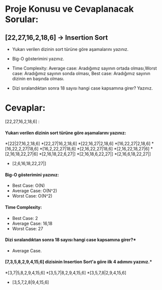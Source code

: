
# Proje Konusu ve Cevaplanacak Sorular:

## [22,27,16,2,18,6] -> Insertion Sort

* Yukarı verilen dizinin sort türüne göre aşamalarını yazınız.

* Big-O gösterimini yazınız.

* Time Complexity: Average case: Aradığımız sayının ortada olması,Worst case: Aradığımız sayının sonda olması, Best case: Aradığımız sayının dizinin en başında olması.

* Dizi sıralandıktan sonra 18 sayısı hangi case kapsamına girer? Yazınız.

# Cevaplar:
[22,27,16,2,18,6] :

####  Yukarı verilen dizinin sort türüne göre aşamalarını yazınız:
*[22|27,16,2,18,6]
*[22,27|16,2,18,6] 
*[22,16,27|2,18,6] 
*[16,22,27|2,18,6] 
*[16,22,2,27|18,6] 
*[16,2,22,27|18,6]
*[2,16,22,27|18,6]
*[2,16,22,18,27|6]
*[2,16,18,22,27|6]
*[2,16,18,22,6,27|]
*[2,16,18,6,22,27|]
*[2,16,6,18,22,27|]

* [2,6,16,18,22,27|]

#### Big-O gösterimini yazınız:

* Best Case: O(N)
* Average Case: O(N^2)
* Worst Case: O(N^2)

#### Time Complexity:
* Best Case: 2
* Average Case: 16,18
* Worst Case: 27

#### Dizi sıralandıktan sonra 18 sayısı hangi case kapsamına girer?*
* Average Case.

#### [7,3,5,8,2,9,4,15,6] dizisinin Insertion Sort'a göre ilk 4 adımını yazınız.*

*[3,7|5,8,2,9,4,15,6]
*[3,5,7|8,2,9,4,15,6]
*[3,5,7,8|2,9,4,15,6]

* [3,5,7,2,8|9,4,15,6]
